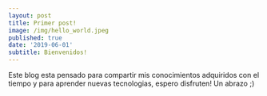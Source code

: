 ```yaml
---
layout: post
title: Primer post!
image: /img/hello_world.jpeg
published: true
date: '2019-06-01'
subtitle: Bienvenidos!
---
```


Este blog esta pensado para compartir mis conocimientos adquiridos con el tiempo y para aprender nuevas tecnologias, espero disfruten!
Un abrazo ;)
